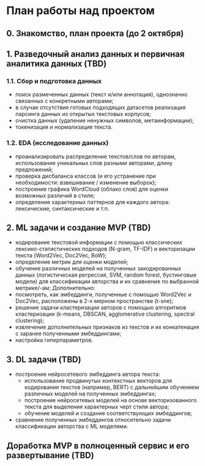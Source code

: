 # План работы над проектом

## 0. Знакомство, план проекта (до 2 октября)

## 1. Разведочный анализ данных и первичная аналитика данных (TBD)
### 1.1. Сбор и подготовка данных
- поиск размеченных данных (текст и/или аннотация), однозначно связанных с конкретными авторами;
- в случае отсутствия готовых подходящих датасетов реализация парсинга данных из открытых текстовых корпусов;
- очистка данных (удаление ненужных символов, метаинформации);
- токенизация и нормализация текста.

### 1.2. EDA (исследование данных)
- проанализировать распределение текстов/слов по авторам, использование уникальных слов разными авторами, длину предложений;
- проверка дисбаланса классов (и его устранение при необходимости: взвешивание / изменение выборок);
- построение графика WordCloud (облако слов) для оценки возможных различий в стиле;
- определение характерных паттернов для каждого автора: лексические, синтаксические и т.п.

## 2. ML задачи и создание MVP (TBD)
- кодирование текстовой информации с помощью классических лексико-статистических подходов (N-gram, TF-IDF) и векторизации текста (Word2Vec, Doc2Vec, BoW);
- определение метрик для оценки моделей;
- обучение различных моделей на полученных закодированных данных (логистическая регрессия, SVM, random forest, бустинговые модели) для классификации авторства и их сравнение по выбранной метрике/-ам;
Дополнительно:
- посмотреть, как эмбеддинги, полученные с помощью Word2Vec и Doc2Vec, расположены в 2-х мерном пространстве (t-sne);
- решение задачи кластеризации авторов с помощью алгоритмов кластеризации (k-means, DBSCAN, agglomerative clustering, spectral clustering);
- извлечение дополнительных признаков из текстов и их конкатенация с заранее полученными эмбеддингами;
- настройка гиперпараметров.

## 3. DL задачи (TBD)
- построение нейросетевого эмбеддинга автора текста:
  - использование продвинутых контекстных векторов для кодирования текстов (например, BERT) с дальнейшим обучением различных моделей на полученных эмбеддингах;
  - построение нейросетевых моделей на основе векторизованного текста для выделения характерных черт стиля автора;
  - обучение моделей и создание соответствующих эмбеддингов;
- сравнение полученных эмбеддингов относительно задачи классификации авторства с ML моделями.

## Доработка MVP в полноценный сервис и его развертывание (TBD)

